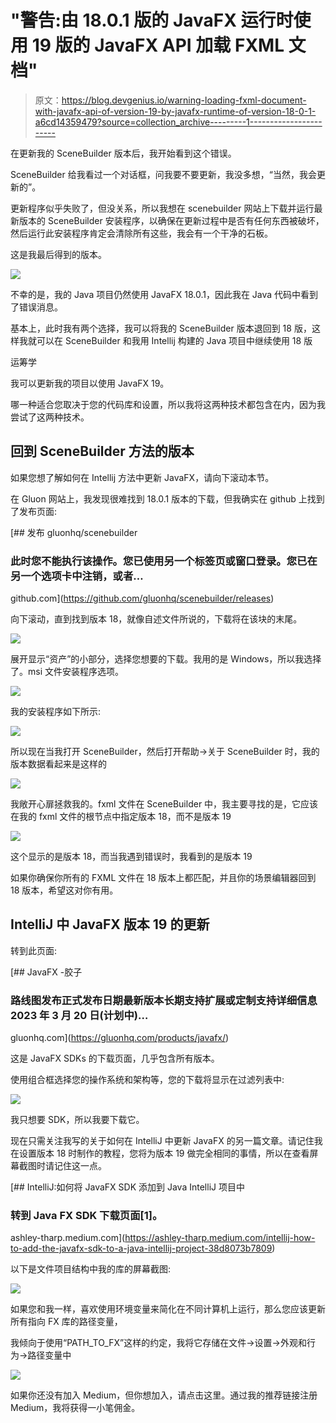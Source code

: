 # "警告:由 18.0.1 版的 JavaFX 运行时使用 19 版的 JavaFX API 加载 FXML 文档"

> 原文：<https://blog.devgenius.io/warning-loading-fxml-document-with-javafx-api-of-version-19-by-javafx-runtime-of-version-18-0-1-a6cd14359479?source=collection_archive---------1----------------------->

在更新我的 SceneBuilder 版本后，我开始看到这个错误。

SceneBuilder 给我看过一个对话框，问我要不要更新，我没多想，“当然，我会更新的”。

更新程序似乎失败了，但没关系，所以我想在 scenebuilder 网站上下载并运行最新版本的 SceneBuilder 安装程序，以确保在更新过程中是否有任何东西被破坏，然后运行此安装程序肯定会清除所有这些，我会有一个干净的石板。

这是我最后得到的版本。

![](img/52c8d9d91aa0d488baeb953f5d228dbd.png)

不幸的是，我的 Java 项目仍然使用 JavaFX 18.0.1，因此我在 Java 代码中看到了错误消息。

基本上，此时我有两个选择，我可以将我的 SceneBuilder 版本退回到 18 版，这样我就可以在 SceneBuilder 和我用 Intellij 构建的 Java 项目中继续使用 18 版

运筹学

我可以更新我的项目以使用 JavaFX 19。

哪一种适合您取决于您的代码库和设置，所以我将这两种技术都包含在内，因为我尝试了这两种技术。

## 回到 SceneBuilder 方法的版本

如果您想了解如何在 Intellij 方法中更新 JavaFX，请向下滚动本节。

在 Gluon 网站上，我发现很难找到 18.0.1 版本的下载，但我确实在 github 上找到了发布页面:

[](https://github.com/gluonhq/scenebuilder/releases) [## 发布 gluonhq/scenebuilder

### 此时您不能执行该操作。您已使用另一个标签页或窗口登录。您已在另一个选项卡中注销，或者…

github.com](https://github.com/gluonhq/scenebuilder/releases) 

向下滚动，直到找到版本 18，就像自述文件所说的，下载将在该块的末尾。

![](img/5c6f2256d52fc1e7e40ca2b4a55eb734.png)

展开显示“资产”的小部分，选择您想要的下载。我用的是 Windows，所以我选择了。msi 文件安装程序选项。

![](img/52b2d6882fd1e061297761fd6aa0fc06.png)

我的安装程序如下所示:

![](img/d799cb8605d3f1e4d2bfdd5e17eed4e8.png)

所以现在当我打开 SceneBuilder，然后打开帮助->关于 SceneBuilder 时，我的版本数据看起来是这样的

![](img/da0f41f566afa810885a9a364611858f.png)

我敞开心扉拯救我的。fxml 文件在 SceneBuilder 中，我主要寻找的是，它应该在我的 fxml 文件的根节点中指定版本 18，而不是版本 19

![](img/03a7084a9f7566c8a114f77a4f0ecddb.png)

这个显示的是版本 18，而当我遇到错误时，我看到的是版本 19

如果你确保你所有的 FXML 文件在 18 版本上都匹配，并且你的场景编辑器回到 18 版本，希望这对你有用。

## IntelliJ 中 JavaFX 版本 19 的更新

转到此页面:

[](https://gluonhq.com/products/javafx/) [## JavaFX -胶子

### 路线图发布正式发布日期最新版本长期支持扩展或定制支持详细信息 2023 年 3 月 20 日(计划中)…

gluonhq.com](https://gluonhq.com/products/javafx/) 

这是 JavaFX SDKs 的下载页面，几乎包含所有版本。

使用组合框选择您的操作系统和架构等，您的下载将显示在过滤列表中:

![](img/fe4c072627fec1819cc4ec6dde099def.png)

我只想要 SDK，所以我要下载它。

现在只需关注我写的关于如何在 IntelliJ 中更新 JavaFX 的另一篇文章。请记住我在设置版本 18 时制作的教程，您将为版本 19 做完全相同的事情，所以在查看屏幕截图时请记住这一点。

[](https://ashley-tharp.medium.com/intellij-how-to-add-the-javafx-sdk-to-a-java-intellij-project-38d8073b7809) [## IntelliJ:如何将 JavaFX SDK 添加到 Java IntelliJ 项目中

### 转到 Java FX SDK 下载页面[1]。

ashley-tharp.medium.com](https://ashley-tharp.medium.com/intellij-how-to-add-the-javafx-sdk-to-a-java-intellij-project-38d8073b7809) 

以下是文件项目结构中我的库的屏幕截图:

![](img/4912fe420cebea89e7635c8fd405233f.png)

如果您和我一样，喜欢使用环境变量来简化在不同计算机上运行，那么您应该更新所有指向 FX 库的路径变量，

我倾向于使用“PATH_TO_FX”这样的约定，我将它存储在文件->设置->外观和行为->路径变量中

![](img/16dffc0eb6daa27b154438f19f036331.png)

如果你还没有加入 Medium，但你想加入，请点击这里。通过我的推荐链接注册 Medium，我将获得一小笔佣金。